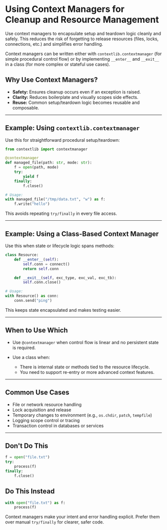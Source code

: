 # Using Context Managers for Cleanup and Resource Management

Use context managers to encapsulate setup and teardown logic cleanly and
safely. This reduces the risk of forgetting to release resources (files, locks,
connections, etc.) and simplifies error handling.

Context managers can be written either with `contextlib.contextmanager` (for
simple procedural control flow) or by implementing `__enter__` and `__exit__`
in a class (for more complex or stateful use cases).

## Why Use Context Managers?

- **Safety:** Ensures cleanup occurs even if an exception is raised.
- **Clarity:** Reduces boilerplate and visually scopes side effects.
- **Reuse:** Common setup/teardown logic becomes reusable and composable.

______________________________________________________________________

## Example: Using `contextlib.contextmanager`

Use this for straightforward procedural setup/teardown:

```python
from contextlib import contextmanager

@contextmanager
def managed_file(path: str, mode: str):
    f = open(path, mode)
    try:
        yield f
    finally:
        f.close()

# Usage:
with managed_file("/tmp/data.txt", "w") as f:
    f.write("hello")
```

This avoids repeating `try/finally` in every file access.

______________________________________________________________________

## Example: Using a Class-Based Context Manager

Use this when state or lifecycle logic spans methods:

```python
class Resource:
    def __enter__(self):
        self.conn = connect()
        return self.conn

    def __exit__(self, exc_type, exc_val, exc_tb):
        self.conn.close()

# Usage:
with Resource() as conn:
    conn.send("ping")
```

This keeps state encapsulated and makes testing easier.

______________________________________________________________________

## When to Use Which

- Use `@contextmanager` when control flow is linear and no persistent state is
  required.

- Use a class when:

  - There is internal state or methods tied to the resource lifecycle.
  - You need to support re-entry or more advanced context features.

______________________________________________________________________

## Common Use Cases

- File or network resource handling
- Lock acquisition and release
- Temporary changes to environment (e.g., `os.chdir`, `patch`, `tempfile`)
- Logging scope control or tracing
- Transaction control in databases or services

______________________________________________________________________

## Don't Do This

```python
f = open("file.txt")
try:
    process(f)
finally:
    f.close()
```

## Do This Instead

```python
with open("file.txt") as f:
    process(f)
```

Context managers make your intent and error handling explicit. Prefer them over
manual `try/finally` for clearer, safer code.
